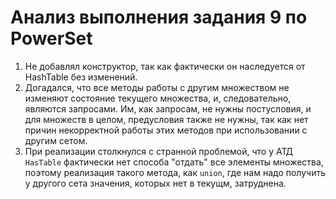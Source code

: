 # Анализ выполнения задания 9 по PowerSet

1. Не добавлял конструктор, так как фактически он наследуется от HashTable без изменений.
2. Догадался, что все методы работы с другим множеством не изменяют состояние текущего множества, и, следовательно, являются запросами.
Им, как запросам, не нужны постусловия, и для множеств в целом, предусловия также не нужны, так как нет причин некорректной работы этих методов при использовании с другим сетом.
3. При реализации столкнулся с странной проблемой, что у АТД `HasTable` фактически нет способа "отдать" все элементы множества, поэтому реализация такого метода, как `union`, где нам надо получить у другого сета значения, которых нет в текущм, затруднена.
